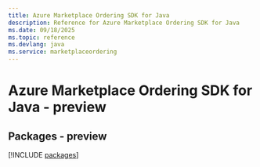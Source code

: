 ```yaml
---
title: Azure Marketplace Ordering SDK for Java
description: Reference for Azure Marketplace Ordering SDK for Java
ms.date: 09/18/2025
ms.topic: reference
ms.devlang: java
ms.service: marketplaceordering
---
```

# Azure Marketplace Ordering SDK for Java - preview
## Packages - preview
[!INCLUDE [packages](marketplace-ordering-index.md)]
